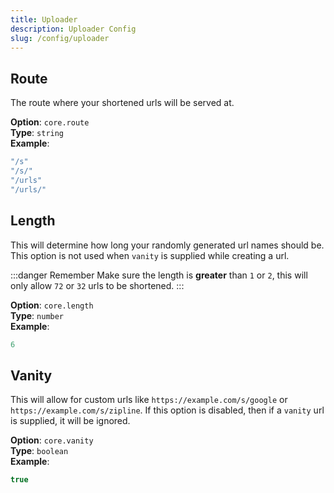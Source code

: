 ```yaml
---
title: Uploader
description: Uploader Config
slug: /config/uploader
---
```


## Route
The route where your shortened urls will be served at.

**Option**: `core.route`<br/>
**Type**: `string`<br/>
**Example**:
```js
"/s"
"/s/"
"/urls"
"/urls/"
```

## Length
This will determine how long your randomly generated url names should be. This option is not used when `vanity` is supplied while creating a url.

:::danger Remember
Make sure the length is **greater** than `1` or `2`, this will only allow `72` or `32` urls to be shortened.
:::

**Option**: `core.length`<br/>
**Type**: `number`<br/>
**Example**:
```js
6
```

## Vanity
This will allow for custom urls like `https://example.com/s/google` or `https://example.com/s/zipline`. If this option is disabled, then if a `vanity` url is supplied, it will be ignored.

**Option**: `core.vanity`<br/>
**Type**: `boolean`<br/>
**Example**:
```js
true
```